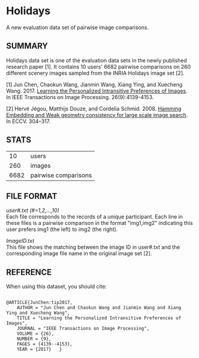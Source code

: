 # Holidays #
A new evaluation data set of pairwise image comparisons.

## SUMMARY ##

Holidays data set is one of the evaluation data sets in the newly published research paper [1]. It contains 10 users' 6682 pairwise comparisons on 260 different scenery images sampled from the INRIA Holidays image set [2]. 

[1] Jun Chen, Chaokun Wang, Jianmin Wang, Xiang Ying, and Xuecheng Wang. 2017. [Learning the Personalized Intransitive Preferences of Images](http://ieeexplore.ieee.org/document/7935528/). In IEEE Transactions on Image Processing. 26(9):4139-4153.

[2] Hervé Jégou, Matthijs Douze, and Cordelia Schmid. 2008. [Hamming Embedding and Weak geometry consistency for large scale image search](https://link.springer.com/chapter/10.1007/978-3-540-88682-2_24). In ECCV. 304–317.



## STATS ##
<table>
	<tbody>
		<tr>
			<td>10</td>
			<td>users</td>
		</tr>
    		<tr>
			<td>260</td>
			<td>images</td>
		</tr>
		<tr>
			<td>6682</td>
			<td>pairwise comparisons</td>
		</tr>
	</tbody>
</table>

## FILE FORMAT ##

*user#.txt (#=1,2,...,10)*  
Each file corresponds to the records of a unique participant. Each line in these files is a pairwise comparison in the format "img1,img2" indicating this user prefers img1 (the left) to img2 (the right).


*ImageID.txt*  
This file shows the matching between the image ID in user#.txt and the corresponding image file name in the original image set [2].
 

## REFERENCE ##

When using this dataset, you should cite:  
<pre>
<code>
@ARTICLE{JunChen:tip2017,
	AUTHOR = "Jun Chen and Chaokun Wang and Jianmin Wang and Xiang Ying and Xuecheng Wang",
	TITLE = "Learning the Personalized Intransitive Preferences of Images",
	JOURNAL = "IEEE Transactions on Image Processing",
	VOLUME = {26},
	NUMBER = {9},
	PAGES = {4139--4153},
	YEAR = {2017}	}
</code>
</pre>
